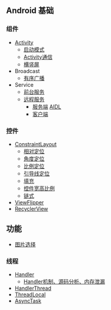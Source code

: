 ## Android 基础
### 组件
- [Activity](https://blog.csdn.net/q1113225201/article/details/89059115)
    - [启动模式](https://github.com/q1113225201/Exercise/blob/master/app/src/main/java/com/sjl/exercise/module/activity/launchmode)
    - [Activity通信](https://github.com/q1113225201/Exercise/tree/master/app/src/main/java/com/sjl/exercise/module/activity/correspondence)
    - [横竖屏](https://github.com/q1113225201/Exercise/tree/master/app/src/main/java/com/sjl/exercise/module/activity/screen)
- Broadcast
    - [有序广播](https://github.com/q1113225201/Exercise/blob/master/app/src/main/java/com/sjl/exercise/module/broadcast/send/BroadcastSendOrderActivity.java)
- Service
    - [前台服务](https://github.com/q1113225201/Exercise/tree/master/app/src/main/java/com/sjl/exercise/module/service/foreground)
    - [远程服务](https://github.com/q1113225201/Exercise/tree/master/app/src/main/java/com/sjl/exercise/module/service/remote)
        - [服务端](https://github.com/q1113225201/Exercise/tree/master/app/src/main/java/com/sjl/exercise/module/service/remote/RemoteService.java)
        [AIDL](https://github.com/q1113225201/Exercise/blob/master/app/src/main/aidl/com/sjl/exercise)
        - [客户端](https://github.com/q1113225201/Exercise/tree/master/AIDLClient/src/main/java/com/sjl/aidlclient/MainActivity.java)

### 控件
- [ConstraintLayout](https://blog.csdn.net/q1113225201/article/details/88777447)
    - [相对定位](https://github.com/q1113225201/Exercise/blob/master/app/src/main/res/layout/activity_constraint_layout_location.xml)
    - [角度定位](https://github.com/q1113225201/Exercise/blob/master/app/src/main/res/layout/activity_constraint_layout_circle.xml)
    - [比例定位](https://github.com/q1113225201/Exercise/blob/master/app/src/main/res/layout/activity_constrain_layout_bias.xml)
    - [引导线定位](https://github.com/q1113225201/Exercise/blob/master/app/src/main/res/layout/activity_constrain_layout_guide_line.xml)
    - [填充](https://github.com/q1113225201/Exercise/blob/master/app/src/main/res/layout/activity_constrain_layout_fill.xml)
    - [控件宽高比例](https://github.com/q1113225201/Exercise/blob/master/app/src/main/res/layout/activity_constrain_layout_ratio.xml)
    - [链式](https://github.com/q1113225201/Exercise/blob/master/app/src/main/res/layout/activity_constrain_layout_chain.xml)
- [ViewFlipper](https://github.com/q1113225201/Exercise/tree/master/app/src/main/java/com/sjl/exercise/basic/widget/ViewFlipper/ViewFlipperActivity.java)
- [RecyclerView](https://github.com/q1113225201/Exercise/tree/master/app/src/main/java/com/sjl/exercise/basic/widget/RecyclerView/RecyclerViewActivity.java)
## 功能
- [图片选择](https://github.com/q1113225201/Exercise/tree/master/app/src/main/java/com/sjl/exercise/function/picture)

### 线程
- [Handler](https://github.com/q1113225201/Exercise/blob/master/app/src/main/java/com/sjl/exercise/thread/handler/HandlerActivity.java)
    - [Handler机制、源码分析、内存泄漏](https://blog.csdn.net/q1113225201/article/details/89460947)
- [HandlerThread](https://github.com/q1113225201/Exercise/blob/master/app/src/main/java/com/sjl/exercise/thread/HandlerThread/HandlerThreadActivity.java)
- [ThreadLocal]()
- [AsyncTask](https://github.com/q1113225201/Exercise/blob/master/app/src/main/java/com/sjl/exercise/thread/AsyncTask/AsyncTaskActivity.java)





